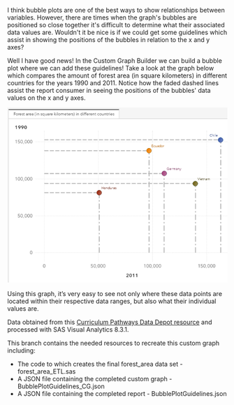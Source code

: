 I think bubble plots are one of the best ways to show relationships between variables. However, there are times when the graph's bubbles are positioned so close together it's difficult to determine what their associated data values are. Wouldn't it be nice is if we could get some guidelines which assist in showing the positions of the bubbles in relation to the x and y axes?

Well I have good news!  In the Custom Graph Builder we can build a bubble plot where we can add these guidelines!  Take a look at the graph below which compares the amount of forest area (in square kilometers) in different countries for the years 1990 and 2011.  Notice how the faded dashed lines assist the report consumer in seeing the positions of the bubbles' data values on the x and y axes. 

![](./Scatter_Plot_Guidelines_SC.png)

Using this graph, it’s very easy to see not only where these data points are located within their respective data ranges, but also what their individual values are.

Data obtained from this [Curriculum Pathways Data Depot resource](https://www.curriculumpathways.com/portal/#!/info/2360?id=3001&keyword=forest&sourceid=56) and processed with SAS Visual Analytics 8.3.1.

This branch contains the needed resources to recreate this custom graph including:
* The code to which creates the final forest_area data set - forest_area_ETL.sas
* A JSON file containing the completed custom graph - BubblePlotGuidelines_CG.json
* A JSON file containing the completed report - BubblePlotGuidelines.json
